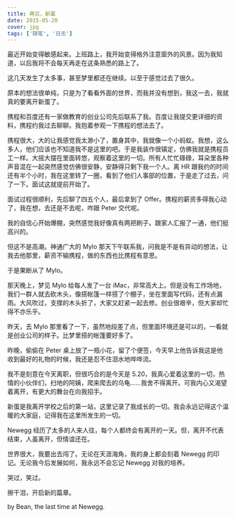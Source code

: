 ```yaml
---
title: 再见，新蛋
date: 2015-05-20
cover: jpg
tags: ['随笔', '日志']
---
```


最近开始变得敏感起来。上班路上，我开始变得格外注意窗外的风景。因为我知道，以后我将不会每天再走在这条熟悉的路上了。

这几天发生了太多事，甚至梦里都还在继续。以至于感觉过去了很久。

原本的想法很单纯，只是为了看看外面的世界，而我并没有想到，我这一去，我就真的要离开新蛋了。

携程和百度还有一家做教育的创业公司先后联系了我。百度让我提交更详细的资料，携程约我过去聊聊。我抱着参观一下携程的想法去了。

携程很大，大的让我感觉我太渺小了，置身其中，我就像一个小蚂蚁。我想，这么多人，他们应该也不知道我不是这里的吧。于是我装作很镇定，仿佛我就是携程员工一样。大摇大摆在里面转悠，观察着这里的一切。所有人忙忙碌碌，耳朵里各种声音混在一起突然感觉仿佛很安静，安静得只剩下我一个人。离 HR 跟我约的时间还有半个小时，我在这里转了一圈，看到了他们人事部的位置，于是走了过去，问了一下。面试这就提前开始了。

面试过程很顺利，先后聊了四五个人，最后拿到了 Offer。携程的薪资多得我心动了，我在想，去还是不去呢，咋跟 Peter 交代呢。

我的自信心开始爆棚，突然感觉我好像真有两把刷子。跟家人汇报了一通，他们挺高兴的。

但这不是高潮。神通广大的 Mylo 那天下午联系我，问我是不是有异动的想法，让我去他那里，薪资不输携程，做的东西也比携程有意思。

于是果断从了 Mylo。

那天晚上，梦见 Mylo 给每人发了一台 iMac，非常高大上。但是没有工作场地，我们一群人就去砍木头，像搭帐篷一样搭了个棚子，坐在里面写代码，还有点漏雨。大风吹过，支撑的木头折了，大家又赶紧一起去修。创业很艰辛，但大家却忙得不亦乐乎。

昨天，去 Mylo 那里看了一下，虽然地段差了点，但里面环境还是可以的，一看就是创业公司的样子。比梦里搭的帐篷要好多了。

昨晚，偷偷在 Peter 桌上放了一瓶小花，留了个便签，今天早上他告诉我这是他收到最好的礼物的时候，我还是忍不住泪水地哗哗流。

我不是刻意在今天离职，但很巧合的是今天是 5.20，我真心爱着这里的一切，热情的小伙伴们，扫地的阿姨，爬来爬去的乌龟……我舍不得离开。可我内心又渴望着离开，有更大的舞台在向我招手。

新蛋是我离开学校之后的第一站，这里记录了我成长的一切。我会永远记得这个温暖的大家庭，记得我在这里所发生的一切。

Newegg 经历了太多的人来人往，每个人都终会有离开的一天。但，离开不代表结束，人虽离开，但情谊还在。

世界很大，我要出去闯了。无论在天涯海角，我的身上都会刻着 Newegg 的印记。无论我今后发展如何，我永远不会忘记 Newegg 对我的培养。

哭过，笑过。

擦干泪，开启新的篇章。

by Bean, the last time at Newegg.

